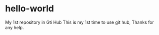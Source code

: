 # hello-world
My 1st repository in Gti Hub
This is my 1st time to use git hub, Thanks for any help.
